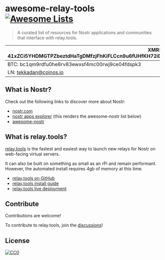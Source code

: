 # awesome-relay-tools [![Awesome Lists](https://srv-cdn.himpfen.io/badges/awesome-lists/awesomelists-flat.svg)](https://github.com/awesomelistsio/awesome)

> A curated list of resources for Nostr applications and communities that interface with relay.tools.

| XMR: 41xZCi5YHDMGTPZbeztdHaTgDMfzjFhKiFLCcn9u6fUHfKH72iDY6GjGFfD4dMtRqk2KEQA86Yc6w6epgizPSmSnPBcKmsh |
| ------------ |
| BTC: bc1qm9rdfu0he8rv83ewxsf4mc00rwj9ce04fdspk3 |
| LN: tekkadan@coinos.io |

## What is Nostr?

Check out the following links to discover more about Nostr:

- [nostr.com](https://nostr.com/)
- [nostr apps explorer](https://nostr.net/) (this renders the awesome-nostr list below)
- [awesome-nostr](https://github.com/aljazceru/awesome-nostr) 

## What is relay.tools?

[relay.tools](https://relay.tools/) is the fastest and easiest way to launch new relays for Nostr on web-facing virtual servers. 

It can also be built on something as small as an rPi and remain performant. However, the automated install requires 4gb of memory at this time.

- [relay.tools on GitHub](https://github.com/relaytools)
- [relay.tools install guide](https://github.com/relaytools/docs)
- [relay.tools live deployment](https://relay.tools)

## Contribute

Contributions are welcome!

To contribute to relay.tools, join the [discussions](https://github.com/orgs/relaytools/discussions)!

## License

[![CC0](https://mirrors.creativecommons.org/presskit/buttons/88x31/svg/by-sa.svg)](http://creativecommons.org/licenses/by-sa/4.0/)

